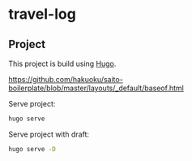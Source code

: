 # travel-log

## Project

This project is build using [Hugo](https://gohugo.io/).

https://github.com/hakuoku/saito-boilerplate/blob/master/layouts/_default/baseof.html

Serve project:

```bash
hugo serve
```

Serve project with draft:

```bash
hugo serve -D
```